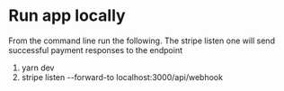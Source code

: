 # Run app locally

From the command line run the following. The stripe listen one will send successful payment responses to the endpoint

1. yarn dev
2. stripe listen --forward-to localhost:3000/api/webhook
